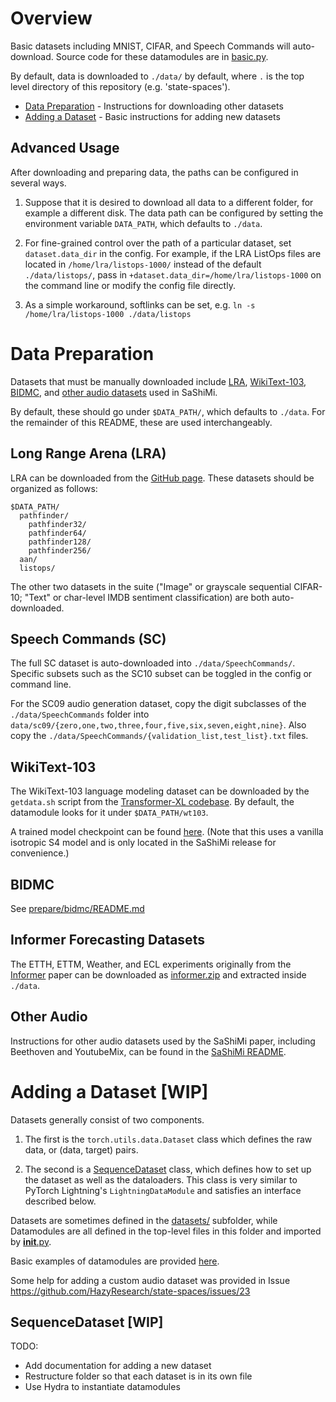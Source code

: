 # Overview

Basic datasets including MNIST, CIFAR, and Speech Commands will auto-download. Source code for these datamodules are in [basic.py](basic.py).

By default, data is downloaded to `./data/`  by default, where `.` is the top level directory of this repository (e.g. 'state-spaces').

- [Data Preparation](#data-preparation) - Instructions for downloading other datasets
- [Adding a Dataset](#adding-a-dataset-wip) - Basic instructions for adding new datasets

## Advanced Usage

After downloading and preparing data, the paths can be configured in several ways.

1. Suppose that it is desired to download all data to a different folder, for example a different disk.
The data path can be configured by setting the environment variable `DATA_PATH`, which defaults to `./data`.

2. For fine-grained control over the path of a particular dataset, set `dataset.data_dir` in the config. For example, if the LRA ListOps files are located in `/home/lra/listops-1000/` instead of the default `./data/listops/`,
pass in `+dataset.data_dir=/home/lra/listops-1000` on the command line or modify the config file directly.

3. As a simple workaround, softlinks can be set, e.g. `ln -s /home/lra/listops-1000 ./data/listops`


# Data Preparation

Datasets that must be manually downloaded include [LRA](#long-range-arena-lra), [WikiText-103](#wikitext-103), [BIDMC](#bidmc), and [other audio datasets](#other-audio) used in SaShiMi.

By default, these should go under `$DATA_PATH/`, which defaults to `./data`.  For the remainder of this README, these are used interchangeably.

## Long Range Arena (LRA)

LRA can be downloaded from the [GitHub page](https://github.com/google-research/long-range-arena).
These datasets should be organized as follows:
```
$DATA_PATH/
  pathfinder/
    pathfinder32/
    pathfinder64/
    pathfinder128/
    pathfinder256/
  aan/
  listops/
```
The other two datasets in the suite ("Image" or grayscale sequential CIFAR-10; "Text" or char-level IMDB sentiment classification) are both auto-downloaded.

## Speech Commands (SC)

The full SC dataset is auto-downloaded into `./data/SpeechCommands/`.
Specific subsets such as the SC10 subset can be toggled in the config or command line.

For the SC09 audio generation dataset, copy the digit subclasses of the `./data/SpeechCommands` folder into `data/sc09/{zero,one,two,three,four,five,six,seven,eight,nine}`. Also copy the `./data/SpeechCommands/{validation_list,test_list}.txt` files.

## WikiText-103

The WikiText-103 language modeling dataset can be downloaded by the `getdata.sh` script from the [Transformer-XL codebase](https://github.com/kimiyoung/transformer-xl).
By default, the datamodule looks for it under `$DATA_PATH/wt103`.

A trained model checkpoint can be found [here](https://huggingface.co/krandiash/sashimi-release/tree/main/checkpoints). (Note that this uses a vanilla isotropic S4 model and is only located in the SaShiMi release for convenience.)

## BIDMC

See [prepare/bidmc/README.md](prepare/bidmc/README.md)

## Informer Forecasting Datasets

The ETTH, ETTM, Weather, and ECL experiments originally from the [Informer]() paper can be downloaded as [informer.zip](https://drive.google.com/file/d/1XqpxE6cthIxKYviSmR703yU45vdQ1oHT/view?usp=sharing) and extracted inside `./data`.



## Other Audio

Instructions for other audio datasets used by the SaShiMi paper, including Beethoven and YoutubeMix,
can be found in the [SaShiMi README](../../sashimi/).

# Adding a Dataset [WIP]
Datasets generally consist of two components.

1. The first is the `torch.utils.data.Dataset` class which defines the raw data, or (data, target) pairs.

2. The second is a [SequenceDataset](src/dataloaders/base.py) class, which defines how to set up the dataset as well as the dataloaders. This class is very similar to PyTorch Lightning's `LightningDataModule` and satisfies an interface described below.

Datasets are sometimes defined in the [datasets/](./datasets/) subfolder, while Datamodules are all defined in the top-level files in this folder and imported by [__init__.py](./__init__.py).

Basic examples of datamodules are provided [here](./basic.py).

Some help for adding a custom audio dataset was provided in Issue https://github.com/HazyResearch/state-spaces/issues/23

## SequenceDataset [WIP]

TODO:
- Add documentation for adding a new dataset
- Restructure folder so that each dataset is in its own file
- Use Hydra to instantiate datamodules

<!--
## Basic interface
- `_name_`



Examples of pipelines

- Audio/images (e.g. SC) have a Resolution argument that needs to be passed through
- IMDB


- TODO what's a case when decoder needs to return something else to pass into the loss function?

- PassthroughSequential
  - used to stack encoders and decoders
  - used in AdaptiveLM?


- LMTask: embedding, scaling, (optional) positional embedding
- forecasting: consume time features
- conditional generation: ClassEmbedding (extra data is the class)

- original dataloader arguments are also passed to the decoder, in case they need to use them (e.g. sequence lengths). Note that sometimes extra arguments may be passed in which will also get passed through the pipeline

- is there a case where we might want an encoder to return additional arguments? e.g. encode a length into a mask which is passed into every layer tensor and additional arguments?
-->
